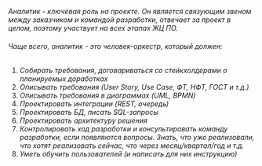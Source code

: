 *Аналитик - ключевая роль на проекте. Он является связующим звеном между заказчиком и командой разработки, отвечает за проект в целом, поэтому участвует на всех этапах ЖЦ ПО.*
###### Чаще всего, аналитик - это человек-оркестр, который должен:
1. _Собирать требования, договариваться со стейкхолдерами о планируемых доработках_
2. _Описывать требования (User Story, Use Case, ФТ, НФТ, ГОСТ и т.д.)_
3. _Описывать требования в диаграммах (UML, BPMN)_
4. _Проектировать интеграции (REST, очередь)_
5. _Проектировать БД, писать SQL-запросы_
6. _Проектировать архитектуру решения_
7. _Контролировать ход разработки и консультировать команду разработки, если появляются вопросы. Знать, что уже реализовали, что хотят реализовать сейчас, что через месяц/квартал/год и т.д._
8. _Уметь обучить пользователей (и написать для них инструкцию)_